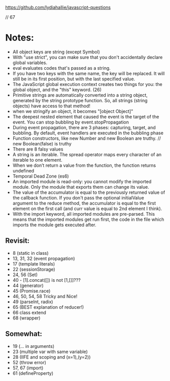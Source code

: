 https://github.com/lydiahallie/javascript-questions

// 67

# Notes:

- All object keys are string (except Symbol)
- With "use strict", you can make sure that you don't accidentally declare global variables.
- eval evaluates codes that's passed as a string.
- If you have two keys with the same name, the key will be replaced. It will still be in its first position, but with the last specified value.
- The JavaScript global execution context creates two things for you: the global object, and the "this" keyword. (26)
- Primitive strings are automatically converted into a string object, generated by the string prototype function. So, all strings (string objects) have access to that method!
- when we stringify an object, it becomes "[object Object]"
- The deepest nested element that caused the event is the target of the event. You can stop bubbling by event.stopPropagation
- During event propagation, there are 3 phases: capturing, target, and bubbling. By default, event handlers are executed in the bubbling phase
- Function constructors, like new Number and new Boolean are truthy. // new Boolean(false) is truthy
- There are 8 falsy values
- A string is an iterable. The spread operator maps every character of an iterable to one element.
- When we don’t return a value from the function, the function returns undefined
- Temporal Dead Zone (es6)
- An imported module is read-only: you cannot modify the imported module. Only the module that exports them can change its value.
- The value of the accumulator is equal to the previously returned value of the callback function. If you don't pass the optional initialValue argument to the reduce method, the accumulator is equal to the first element on the first call (and curr value is equal to 2nd element I think).
- With the import keyword, all imported modules are pre-parsed. This means that the imported modules get run first, the code in the file which imports the module gets executed after.

## Revisit:

- 8 (static in class)
- 13, 31, 32 (event propagation)
- 17 (template literals)
- 22 (sessionStorage)
- 24, 56 (Set)
- 40 - [1].concat([]) is not [1,[]]???
- 44 (generator)
- 45 (Promise.race)
- 46, 50, 54, 58 Tricky and Nice!
- 49 (parseInt, radix)
- 65 (BEST explanation of reducer!)
- 66 class extend
- 68 (wrapper)

## Somewhat:

- 19 (… in arguments)
- 23 (multiple var with same variable)
- 28 (IIFE and scoping and (x=1),(y=2))
- 52 (throw error)
- 57, 67 (import)
- 61 (defineProperty)

